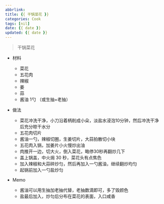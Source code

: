 ```yaml
---
abbrlink: 
title: {{ 干锅菜花 }}
categories: Cook
tags: [nil]
date: {{ date }}
updated: {{ date }}
---
```


> 干锅菜花

- 材料
    - 菜花
    - 五花肉
    - 辣椒
    - 姜
    - 蒜
    - 酱油 1勺 （或生抽+老抽）

- 做法
    - 菜花冲洗干净，小刀沿着柄削成小朵，淡盐水浸泡10分钟，然后冲洗干净后充分晾干水分
    - 五花肉切片
    - 酱油一勺，辣椒切圈，生姜切片，大蒜拍散切小块
    - 五花肉入锅，加姜片小火慢炒出油
    - 肉推开一边，切大火，倒入菜花，略停30秒再翻炒几下
    - 盖上锅盖，中火焗 30 秒，菜花头有点焦色
    - 加入辣椒和大蒜碎炒匀，然后再加入一勺酱油，继续翻炒均匀
    - 起锅前加入一勺盐炒匀

- Memo
    - 酱油可以用生抽加老抽代替，老抽数滴即可，多了毁颜色
    - 盐最后加入，炒匀后分布在菜花的表面，入口咸香
